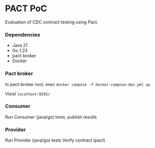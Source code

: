# PACT PoC

Evaluation of CDC contract testing using Pact.

### Dependencies

* Java 21
* Go 1.23
* pact-broker
* Docker


### Pact broker

In pact-broker root, exec `docker compose -f docker-compose-dev.yml up`

Visist `localhost:9292/`

### Consumer

Run Consumer (java/go) tests, publish results

### Provider

Run Provider (java/go) tests
Verify contract (pact)